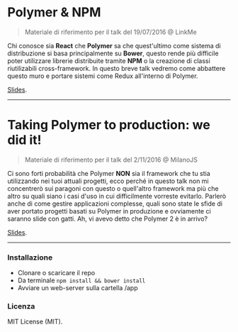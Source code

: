 # Polymer & NPM
> Materiale di riferimento per il talk del 19/07/2016 @ LinkMe

Chi conosce sia **React** che **Polymer** sa che quest'ultimo come sistema di distribuzione si basa principalmente su **Bower**, questo rende più difficile poter utilizzare librerie distribuite tramite **NPM** o la creazione di classi riutilizabili cross-framework. In questo breve talk vedremo come abbattere questo muro e portare sistemi come Redux all'interno di Polymer.

[Slides](https://docs.google.com/presentation/d/1w-FBip5fq-2CYus6ScRJSGIcAGtYoUYP30Yd2_Z2Up4/edit?usp=sharing).

---
# Taking Polymer to production: we did it!
>Materiale di riferimento per il talk del 2/11/2016 @ MilanoJS

Ci sono forti probabilità che Polymer **NON** sia il framework che tu stia utilizzando nei tuoi attuali progetti, ecco perché in questo talk non mi concentrerò sui paragoni con questo o quell'altro framework ma più che altro su quali siano i casi d'uso in cui difficilmente vorreste evitarlo. Parlerò anche di come gestire applicazioni complesse, quali sono state le sfide di aver portato progetti basati su Polymer in produzione e ovviamente ci saranno slide con gatti. Ah, vi avevo detto che Polymer 2 è in arrivo?

[Slides](https://docs.google.com/presentation/d/10jEeA1zEfcbjQ2R-o8rscD1Le_6GoUaE0Zpe0XhwmFM/edit?usp=sharing).


---
### Installazione
- Clonare o scaricare il repo
- Da terminale ``` npm install && bower install ```
- Avviare un web-server sulla cartella /app


### Licenza
MIT License (MIT).

